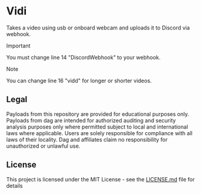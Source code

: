 # Vidi
Takes a video using usb or onboard webcam and uploads it to Discord via webhook.

> [!IMPORTANT]
> You must change line 14 "DiscordWebhook" to your webhook.

>[!NOTE]
> You can change line 16 "vidd" for longer or shorter videos.

## Legal
Payloads from this repository are provided for educational purposes only. Payloads from dag are intended for authorized auditing and security analysis purposes only where permitted subject to local and international laws where applicable. Users are solely responsible for compliance with all laws of their locality. Dag and affiliates claim no responsibility for unauthorized or unlawful use.

## License
This project is licensed under the MIT License - see the [LICENSE.md](https://github.com/dagnazty/Flipper_Zero/blob/main/LICENSE) file for details
